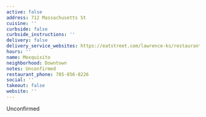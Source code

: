 ```yaml
---
active: false
address: 712 Massachusetts St
cuisine: ''
curbside: false
curbside_instructions: ''
delivery: false
delivery_service_websites: https://eatstreet.com/lawrence-ks/restaurants/mexquisito?order-source=ORDER_NOW_IFRAME
hours: ''
name: Mexquisito
neighborhood: Downtown
notes: Unconfirmed
restaurant_phone: 785-856-8226
social: ''
takeout: false
website: ''
---
```


Unconfirmed